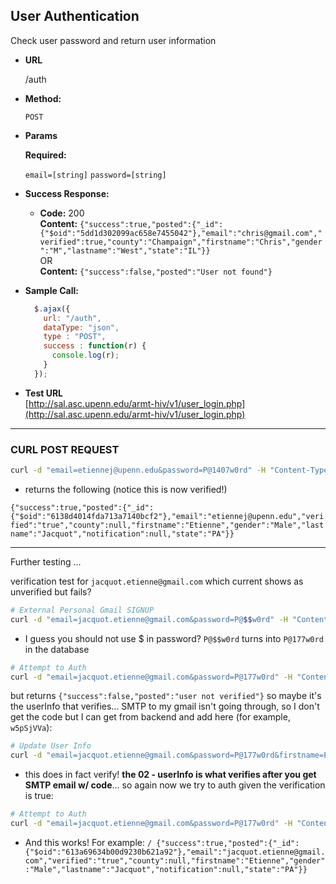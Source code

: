 **User Authentication**
----
  Check user password and return user information

* **URL**

  /auth

* **Method:**

  `POST`

*  **Params**

   **Required:**

   `email=[string]`
   `password=[string]`


* **Success Response:**

  * **Code:** 200 <br />
    **Content:** `{"success":true,"posted":{"_id":{"$oid":"5dd1d302099ac658e7455042"},"email":"chris@gmail.com","verified":true,"county":"Champaign","firstname":"Chris","gender":"M","lastname":"West","state":"IL"}}`<br />
     OR <br />
    **Content:** `{"success":false,"posted":"User not found"}`

* **Sample Call:**

  ```javascript
    $.ajax({
      url: "/auth",
      dataType: "json",
      type : "POST",
      success : function(r) {
        console.log(r);
      }
    });
  ```
*  **Test URL**<br>
[http://sal.asc.upenn.edu/armt-hiv/v1/user_login.php](http://sal.asc.upenn.edu/armt-hiv/v1/user_login.php)


___________

### CURL POST REQUEST


```bash
curl -d "email=etiennej@upenn.edu&password=P@1407w0rd" -H "Content-Type: application/x-www-form-urlencoded" -X POST https://sal.asc.upenn.edu/armt-hiv/v1/auth/
```

- returns the following (notice this is now verified!)

`{"success":true,"posted":{"_id":{"$oid":"6138d4014fda713a7140bcf2"},"email":"etiennej@upenn.edu","verified":"true","county":null,"firstname":"Etienne","gender":"Male","lastname":"Jacquot","notification":null,"state":"PA"}}`

__________

Further testing ... 

verification test for `jacquot.etienne@gmail.com` which current shows as unverified but fails?



```bash
# External Personal Gmail SIGNUP
curl -d "email=jacquot.etienne@gmail.com&password=P@$$w0rd" -H "Content-Type: application/x-www-form-urlencoded" -X POST https://sal.asc.upenn.edu/armt-hiv/v1/signup/
```

- I guess you should not use $ in password? `P@$$w0rd` turns into `P@177w0rd` in the database

```bash
# Attempt to Auth
curl -d "email=jacquot.etienne@gmail.com&password=P@177w0rd" -H "Content-Type: application/x-www-form-urlencoded" -X POST https://sal.asc.upenn.edu/armt-hiv/v1/auth/
```
but returns `{"success":false,"posted":"user not verified"}` so maybe it's the userInfo that verifies... SMTP to my gmail isn't going through, so I don't get the code but I can get from backend and add here (for example, `w5pSjVVa`):

```bash
# Update User Info
curl -d "email=jacquot.etienne@gmail.com&password=P@177w0rd&firstname=Etienne&lastname=Jacquot&gender=Male&state=PA&country=USA&code=w5pSjVVa" -H "Content-Type: application/x-www-form-urlencoded" -X POST https://sal.asc.upenn.edu/armt-hiv/v1/userinfo/
```

- this does in fact verify! **the 02 - userInfo is what verifies after you get SMTP email w/ code**... so again now we try to auth given the verification is true:


```bash
# Attempt to Auth
curl -d "email=jacquot.etienne@gmail.com&password=P@177w0rd" -H "Content-Type: application/x-www-form-urlencoded" -X POST https://sal.asc.upenn.edu/armt-hiv/v1/auth/
```

- And this works! For example: 
`/
{"success":true,"posted":{"_id":{"$oid":"613a69634b00d9230b621a92"},"email":"jacquot.etienne@gmail.com","verified":"true","county":null,"firstname":"Etienne","gender":"Male","lastname":"Jacquot","notification":null,"state":"PA"}}`